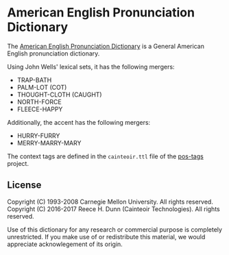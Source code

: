 # American English Pronunciation Dictionary

The [American English Pronunciation Dictionary](cmudict) is a General American
English pronunciation dictionary.

Using John Wells' lexical sets, it has the following mergers:

 *  TRAP-BATH
 *  PALM-LOT (COT)
 *  THOUGHT-CLOTH (CAUGHT)
 *  NORTH-FORCE
 *  FLEECE-HAPPY

Additionally, the accent has the following mergers:

 *  HURRY-FURRY
 *  MERRY-MARRY-MARY

The context tags are defined in the `cainteoir.ttl` file of the
[pos-tags](https://github.com/rhdunn/pos-tags) project.

## License

Copyright (C) 1993-2008 Carnegie Mellon University. All rights reserved.  
Copyright (C) 2016-2017 Reece H. Dunn (Cainteoir Technologies). All rights reserved.

Use of this dictionary for any research or commercial purpose is completely
unrestricted.  If you make use of or redistribute this material, we would
appreciate acknowlegement of its origin.
